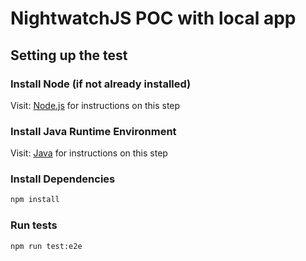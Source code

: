 # NightwatchJS POC with local app

## Setting up the test

### Install Node (if not already installed)

Visit: [Node.js](https://nodejs.org/en/download/)
for instructions on this step

### Install Java Runtime Environment

Visit: [Java](http://www.oracle.com/technetwork/java/javase/downloads/index.html)
for instructions on this step

### Install Dependencies

```bash
npm install
```

### Run tests

```bash
npm run test:e2e
```
